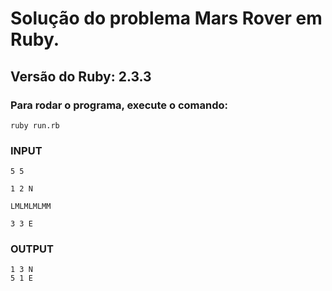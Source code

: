 # Solução do problema Mars Rover em Ruby.

## Versão do Ruby: 2.3.3

### Para rodar o programa, execute o comando:

```
ruby run.rb
```



### INPUT 
```
5 5 

1 2 N 

LMLMLMLMM 

3 3 E 
```

### OUTPUT
```
1 3 N
5 1 E
```